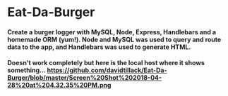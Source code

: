 # Eat-Da-Burger

#### Create a burger logger with MySQL, Node, Express, Handlebars and a homemade ORM (yum!). Node and MySQL was used to query and route data to the app, and Handlebars was used to generate HTML.

#### Doesn't work completely but here is the local host where it shows something... https://github.com/davidtillack/Eat-Da-Burger/blob/master/Screen%20Shot%202018-04-28%20at%204.32.35%20PM.png
